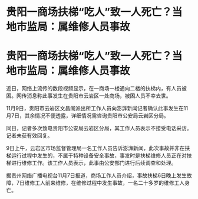 # 贵阳一商场扶梯“吃人”致一人死亡？当地市监局：属维修人员事故

# 贵阳一商场扶梯“吃人”致一人死亡？当地市监局：属维修人员事故

近日，网络上流传的数段视频显示，在一商场一楼通向二楼的扶梯内，有人员被困。网传消息称此事发生在贵阳市云岩区一处商场，被困人员不幸去世。

11月9日，贵阳市云岩区文昌阁派出所工作人员向澎湃新闻记者确认此事发生在11月7日，其余情况不便透露，详细情况需咨询贵阳市公安局云岩区分局。

同日，记者多次致电贵阳市公安局云岩区分局，其工作人员表示不接受电话采访。记者未获有效回复。

9日上午，云岩区市场监督管理局一名工作人员告诉澎湃新闻，此次事故并非在扶梯运行过程中发生的，不属于特种设备安全事故，事发时是扶梯维修人员正在对扶梯进行维修工作。该工作人员表示，此事由公安部门进行后续调查和处理。

据贵州网络广播电视台11月7日报道，商场工作人员介绍，事故扶梯6日晚上发生故障，7日维修工人前来维修，在维修过程中发生事故，一名二十多岁的维修工人身亡。

